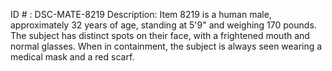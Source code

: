 ID # : DSC-MATE-8219
Description: Item 8219 is a human male, approximately 32 years of age, standing at 5'9" and weighing 170 pounds. The subject has distinct spots on their face, with a frightened mouth and normal glasses. When in containment, the subject is always seen wearing a medical mask and a red scarf.